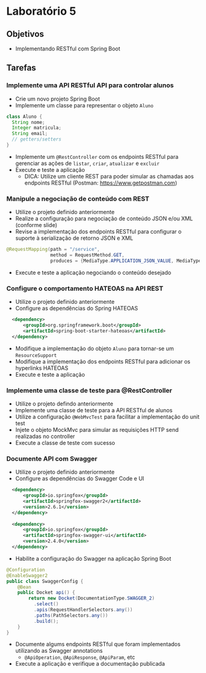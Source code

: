 # Laboratório 5

## Objetivos
- Implementando RESTful com Spring Boot

## Tarefas
### Implemente uma API RESTful API para controlar alunos
- Crie um novo projeto Spring Boot
- Implemente um classe para representar o objeto `Aluno`
```java
class Aluno {
  String nome;
  Integer matricula;
  String email;
  // getters/setters
}
```
- Implemente um `@RestController` com os endpoints RESTful para gerenciar as ações de `listar`, `criar`, `atualizar` e `excluir`
- Execute e teste a aplicação
  - DICA: Utilize um cliente REST para poder simular as chamadas aos endpoints RESTful (Postman: https://www.getpostman.com)

### Manipule a negociação de conteúdo com REST
- Utilize o projeto definido anteriormente
- Realize a configuração para negociação de conteúdo JSON e/ou XML (conforme slide)
- Revise a implementação dos endpoints RESTful para configurar o suporte à serialização de retorno JSON e XML
```java
@RequestMapping(path = "/service",
                method = RequestMethod.GET, 
                produces = {MediaType.APPLICATION_JSON_VALUE, MediaType.APPLICATION_XML_VALUE})
```
- Execute e teste a aplicação negociando o conteúdo desejado

### Configure o comportamento HATEOAS na API REST
- Utilize o projeto definido anteriormente
- Configure as dependências do Spring HATEOAS
```xml
  <dependency>
      <groupId>org.springframework.boot</groupId>
      <artifactId>spring-boot-starter-hateoas</artifactId>
  </dependency>
```
- Modifique a implementação do objeto `Aluno` para tornar-se um `ResourceSupport`
- Modifique a implementação dos endpoints RESTful para adicionar os hyperlinks HATEOAS
- Execute e teste a aplicação

### Implemente uma classe de teste para @RestController
- Utilize o projeto defindo anteriormente
- Implemente uma classe de teste para a API RESTful de alunos
- Utilize a configuração `@WebMvcTest` para facilitar a implementação do unit test
- Injete o objeto MockMvc para simular as requisições HTTP send realizadas no controller
- Execute a classe de teste com sucesso

### Documente API com Swagger
- Utilize o projeto definido anteriormente
- Configure as dependências do Swagger Code e UI
```xml
  <dependency>
      <groupId>io.springfox</groupId>
      <artifactId>springfox-swagger2</artifactId>
      <version>2.6.1</version>
  </dependency>
  
  <dependency>
      <groupId>io.springfox</groupId>
      <artifactId>springfox-swagger-ui</artifactId>
      <version>2.4.0</version>
  </dependency>
```
- Habilite a configuração do Swagger na aplicação Spring Boot
```java
@Configuration
@EnableSwagger2
public class SwaggerConfig {                                    
    @Bean
    public Docket api() { 
        return new Docket(DocumentationType.SWAGGER_2)  
          .select()                                  
          .apis(RequestHandlerSelectors.any())              
          .paths(PathSelectors.any())                          
          .build();                                           
    }
}
```
- Documente algums endpoints RESTful que foram implementados utilizando as Swagger annotations
  - `@ApiOperation`, `@ApiResponse`, `@ApiParam`, etc
- Execute a aplicação e verifique a documentação publicada
